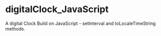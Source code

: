 # digitalClock_JavaScript
A digital Clock Build on JavaScript - setInterval and toLocaleTimeString methods.
